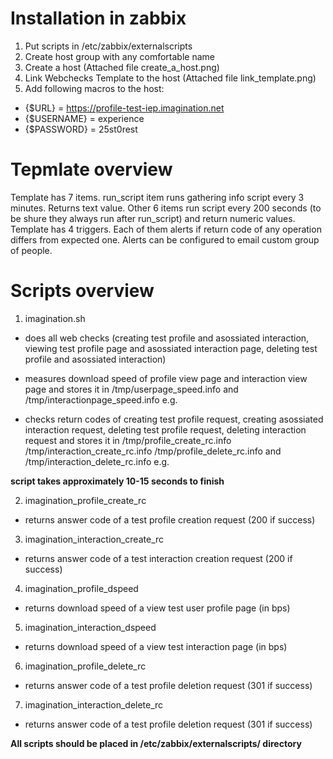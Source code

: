 # Installation in zabbix

1. Put scripts in /etc/zabbix/externalscripts
2. Create host group with any comfortable name
3. Create a host (Attached file create_a_host.png)
4. Link Webchecks Template to the host (Attached file link_template.png)
5. Add following macros to the host:
 * {$URL} = https://profile-test-iep.imagination.net
 * {$USERNAME} = experience
 * {$PASSWORD} = 25st0rest

# Tepmlate overview

Template has 7 items. run_script item runs gathering info script every 3 minutes. Returns text value. Other 6 items run script every 200 seconds (to be shure they always run after run_script) and return numeric values.
Template has 4 triggers. Each of them alerts if return code of any operation differs from expected one. Alerts can be configured to email custom group of people.

# Scripts overview

1. imagination.sh

 * does all web checks (creating test profile and asossiated interaction, viewing test profile page and asossiated interaction page, deleting test profile and asossiated interaction)

 * measures download speed of profile view page and interaction view page and stores it in /tmp/userpage_speed.info and /tmp/interactionpage_speed.info e.g.

 * checks return codes of creating test profile request, creating asossiated interaction request, deleting test profile request, deleting interaction request and stores it in /tmp/profile_create_rc.info /tmp/interaction_create_rc.info /tmp/profile_delete_rc.info and /tmp/interaction_delete_rc.info e.g.

 **script takes approximately 10-15 seconds to finish**

2. imagination_profile_create_rc

 * returns answer code of a test profile creation request (200 if success)

3. imagination_interaction_create_rc

 * returns answer code of a test interaction creation request (200 if success)

4. imagination_profile_dspeed

 * returns download speed of a view test user profile page (in bps)

5. imagination_interaction_dspeed

 * returns download speed of a view test interaction page (in bps)

6. imagination_profile_delete_rc

 * returns answer code of a test profile deletion request (301 if success)

7. imagination_interaction_delete_rc

 * returns answer code of a test profile deletion request (301 if success)

**All scripts should be placed in /etc/zabbix/externalscripts/ directory**

